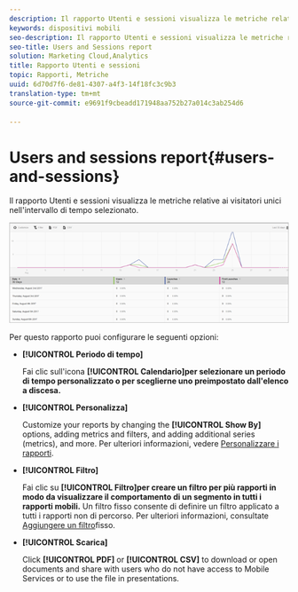 ```yaml
---
description: Il rapporto Utenti e sessioni visualizza le metriche relative ai visitatori unici nell'intervallo di tempo selezionato.
keywords: dispositivi mobili
seo-description: Il rapporto Utenti e sessioni visualizza le metriche relative ai visitatori unici nell'intervallo di tempo selezionato.
seo-title: Users and Sessions report
solution: Marketing Cloud,Analytics
title: Rapporto Utenti e sessioni
topic: Rapporti, Metriche
uuid: 6d70d7f6-de81-4307-a4f3-14f18fc3c9b3
translation-type: tm+mt
source-git-commit: e9691f9cbeadd171948aa752b27a014c3ab254d6

---
```



# Users and sessions report{#users-and-sessions}

Il rapporto Utenti e sessioni visualizza le metriche relative ai visitatori unici nell'intervallo di tempo selezionato.

![Rapporto Utenti e sessioni](assets/users_sessions.png)

Per questo rapporto puoi configurare le seguenti opzioni:

* **[!UICONTROL Periodo di tempo]**

   Fai clic sull'icona **[!UICONTROL Calendario]per selezionare un periodo di tempo personalizzato o per sceglierne uno preimpostato dall'elenco a discesa.**

* **[!UICONTROL Personalizza]**

   Customize your reports by changing the **[!UICONTROL Show By]** options, adding metrics and filters, and adding additional series (metrics), and more. Per ulteriori informazioni, vedere [Personalizzare i rapporti](/help/using/usage/reports-customize/t-reports-customize.md).

* **[!UICONTROL Filtro]**

   Fai clic su **[!UICONTROL Filtro]per creare un filtro per più rapporti in modo da visualizzare il comportamento di un segmento in tutti i rapporti mobili.** Un filtro fisso consente di definire un filtro applicato a tutti i rapporti non di percorso. Per ulteriori informazioni, consultate [Aggiungere un filtro](/help/using/usage/reports-customize/t-sticky-filter.md)fisso.

* **[!UICONTROL Scarica]**

   Click **[!UICONTROL PDF]** or **[!UICONTROL CSV]** to download or open documents and share with users who do not have access to Mobile Services or to use the file in presentations.